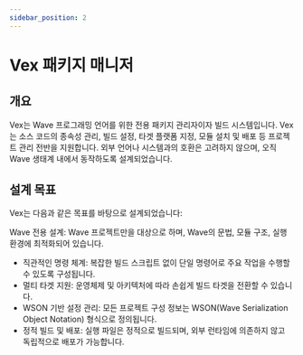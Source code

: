 ```yaml
---
sidebar_position: 2
---
```


# Vex 패키지 매니저

## 개요

Vex는 Wave 프로그래밍 언어를 위한 전용 패키지 관리자이자 빌드 시스템입니다.
Vex는 소스 코드의 종속성 관리, 빌드 설정, 타겟 플랫폼 지정, 모듈 설치 및 배포 등 프로젝트 관리 전반을 지원합니다.
외부 언어나 시스템과의 호환은 고려하지 않으며, 오직 Wave 생태계 내에서 동작하도록 설계되었습니다.

## 설계 목표

Vex는 다음과 같은 목표를 바탕으로 설계되었습니다:

Wave 전용 설계: Wave 프로젝트만을 대상으로 하며, Wave의 문법, 모듈 구조, 실행 환경에 최적화되어 있습니다.

- 직관적인 명령 체계: 복잡한 빌드 스크립트 없이 단일 명령어로 주요 작업을 수행할 수 있도록 구성됩니다.
- 멀티 타겟 지원: 운영체제 및 아키텍처에 따라 손쉽게 빌드 타겟을 전환할 수 있습니다.
- WSON 기반 설정 관리: 모든 프로젝트 구성 정보는 WSON(Wave Serialization Object Notation) 형식으로 정의됩니다.
- 정적 빌드 및 배포: 실행 파일은 정적으로 빌드되며, 외부 런타임에 의존하지 않고 독립적으로 배포가 가능합니다.